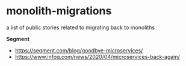 # monolith-migrations
a list of public stories related to migrating back to monoliths


**Segment** 
* https://segment.com/blog/goodbye-microservices/ 
* https://www.infoq.com/news/2020/04/microservices-back-again/
